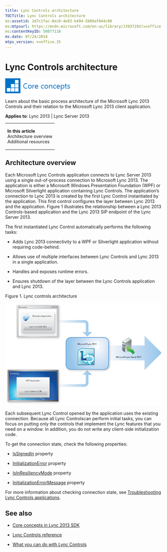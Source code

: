 ```yaml
---
title: Lync Controls architecture
TOCTitle: Lync Controls architecture
ms:assetid: 2d7c1fac-8ec0-4e83-b494-5b09af844c90
ms:mtpsurl: https://msdn.microsoft.com/en-us/library/JJ937293(v=office.15)
ms:contentKeyID: 50877118
ms.date: 07/24/2014
mtps_version: v=office.15
---
```


# Lync Controls architecture

![Core concepts](images/JJ933133.mod_icon_CoreConcepts_long(Office.15).png "Core concepts")

Learn about the basic process architecture of the Microsoft Lync 2013 Controls and their relation to the Microsoft Lync 2013 client application.



**Applies to**: Lync 2013 | Lync Server 2013

<table>
<colgroup>
<col style="width: 100%" />
</colgroup>
<tbody>
<tr class="odd">
<td><p><strong>In this article</strong><br />
Architecture overview<br />
Additional resources</p></td>
</tr>
</tbody>
</table>

## Architecture overview

Each Microsoft Lync Controls application connects to Lync Server 2013 using a single out-of-process connection to Microsoft Lync 2013. The application is either a Microsoft Windows Presentation Foundation (WPF) or Microsoft Silverlight application containing Lync Controls. The application’s connection to Lync 2013 is created by the first Lync Control instantiated by the application. This first control configures the layer between Lync 2013 and the application. Figure 1 illustrates the relationship between a Lync 2013 Controls-based application and the Lync 2013 SIP endpoint of the Lync Server 2013.

The first instantiated Lync Control automatically performs the following tasks:

  - Adds Lync 2013 connectivity to a WPF or Silverlight application without requiring code-behind.

  - Allows use of multiple interfaces between Lync Controls and Lync 2013 in a single application.

  - Handles and exposes runtime errors.

  - Ensures shutdown of the layer between the Lync Controls application and Lync 2013.

Figure 1. Lync controls architecture

  
![Shows SL and WPF pages + Lync controls use server](images/JJ937293.LyncClientSDK_ControlsArchitecture(Office.15).png "Shows SL and WPF pages + Lync controls use server")

Each subsequent Lync Control opened by the application uses the existing connection. Because all Lync Controlscan perform initial tasks, you can focus on putting only the controls that implement the Lync features that you need on a window. In addition, you do not write any client-side initialization code.

To get the connection state, check the following properties:

  - [IsSignedIn](https://msdn.microsoft.com/en-us/library/hh346560\(v=office.15\)) property

  - [InitializationError](https://msdn.microsoft.com/en-us/library/hh379166\(v=office.15\)) property

  - [IsInResiliencyMode](https://msdn.microsoft.com/en-us/library/hh363627\(v=office.15\)) property

  - [InitializationErrorMessage](https://msdn.microsoft.com/en-us/library/hh379615\(v=office.15\)) property

For more information about checking connection state, see [Troubleshooting Lync Controls applications](troubleshooting-lync-controls-applications.md).

## See also

  - [Core concepts in Lync 2013 SDK](core-concepts-in-lync-2013-sdk.md)

  - [Lync Controls reference](lync-controls-reference.md)

  - [What you can do with Lync Controls](what-you-can-do-with-lync-controls.md)

